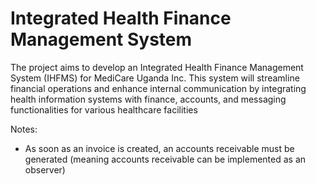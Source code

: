 # Integrated Health Finance Management System

The project aims to develop an Integrated Health Finance Management System (IHFMS) for MediCare Uganda Inc. This system will streamline financial operations and enhance internal communication by integrating health information systems with finance, accounts, and messaging functionalities for various healthcare facilities

Notes:
- As soon as an invoice is created, an accounts receivable must be generated (meaning accounts receivable can be implemented as an observer)
